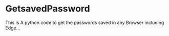 # GetsavedPassword
This is A python code to get the passwords saved in any Browser including Edge...
